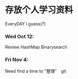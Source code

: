 # 存放个人学习资料
EveryDAY i guess(?)

### Wed Oct 12:
Review HashMap
Binarysearch

### Fri Nov 4:
Need find a time to "整理"　git
